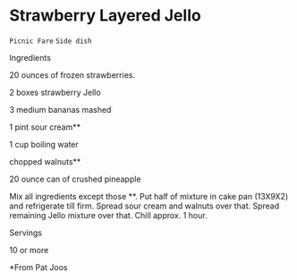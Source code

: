 # Strawberry Layered Jello

`Picnic Fare` `Side dish`

 

  Ingredients  

  20 ounces of frozen strawberries.

2 boxes strawberry Jello

3 medium bananas mashed

1 pint sour cream**

1 cup boiling water

chopped walnuts**

20 ounce can of crushed pineapple

Mix all ingredients except those **. Put half of mixture in cake pan (13X9X2) and refrigerate till firm. Spread sour cream and walnuts over that. Spread remaining Jello mixture over that. Chill approx. 1 hour.  

  Servings  

  10 or more  

*From Pat Joos
